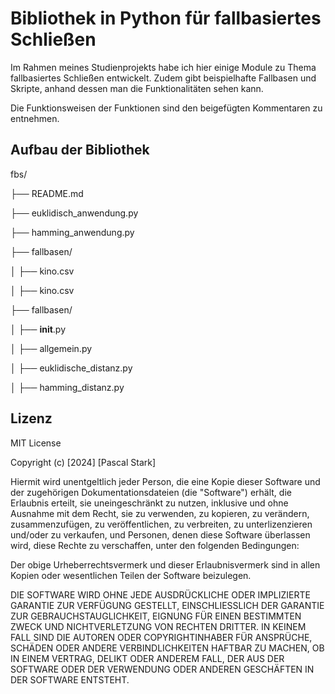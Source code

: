 # Bibliothek in Python für fallbasiertes Schließen
Im Rahmen meines Studienprojekts habe ich hier einige Module zu Thema fallbasiertes Schließen entwickelt. Zudem gibt beispielhafte Fallbasen und Skripte, anhand dessen man die Funktionalitäten sehen kann.

Die Funktionsweisen der Funktionen sind den beigefügten Kommentaren zu entnehmen.


## Aufbau der Bibliothek

fbs/

├── README.md

├── euklidisch_anwendung.py

├── hamming_anwendung.py

├── fallbasen/

│   ├── kino.csv

│   ├── kino.csv

├── fallbasen/

│   ├── __init__.py

│   ├── allgemein.py

│   ├── euklidische_distanz.py

│   ├── hamming_distanz.py



## Lizenz
MIT License

Copyright (c) [2024] [Pascal Stark]

Hiermit wird unentgeltlich jeder Person, die eine Kopie dieser Software und der zugehörigen Dokumentationsdateien (die "Software") erhält, die Erlaubnis erteilt, sie uneingeschränkt zu nutzen, inklusive und ohne Ausnahme mit dem Recht, sie zu verwenden, zu kopieren, zu verändern, zusammenzufügen, zu veröffentlichen, zu verbreiten, zu unterlizenzieren und/oder zu verkaufen, und Personen, denen diese Software überlassen wird, diese Rechte zu verschaffen, unter den folgenden Bedingungen:

Der obige Urheberrechtsvermerk und dieser Erlaubnisvermerk sind in allen Kopien oder wesentlichen Teilen der Software beizulegen.

DIE SOFTWARE WIRD OHNE JEDE AUSDRÜCKLICHE ODER IMPLIZIERTE GARANTIE ZUR VERFÜGUNG GESTELLT, EINSCHLIESSLICH DER GARANTIE ZUR GEBRAUCHSTAUGLICHKEIT, EIGNUNG FÜR EINEN BESTIMMTEN ZWECK UND NICHTVERLETZUNG VON RECHTEN DRITTER. IN KEINEM FALL SIND DIE AUTOREN ODER COPYRIGHTINHABER FÜR ANSPRÜCHE, SCHÄDEN ODER ANDERE VERBINDLICHKEITEN HAFTBAR ZU MACHEN, OB IN EINEM VERTRAG, DELIKT ODER ANDEREM FALL, DER AUS DER SOFTWARE ODER DER VERWENDUNG ODER ANDEREN GESCHÄFTEN IN DER SOFTWARE ENTSTEHT.